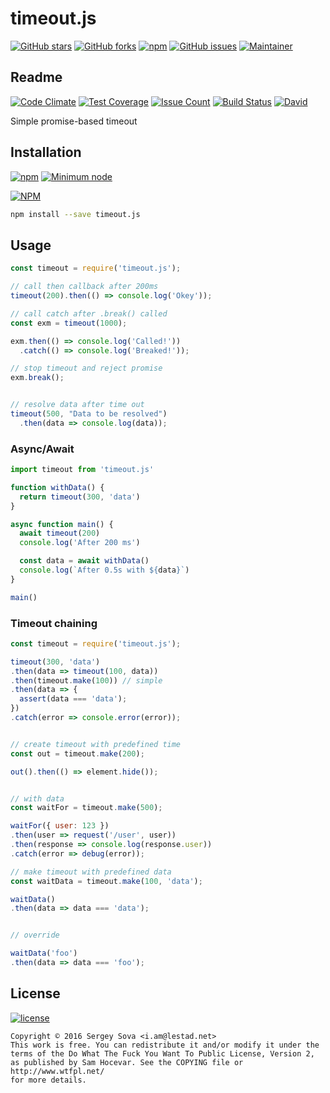 # timeout.js

[![GitHub stars](https://img.shields.io/github/stars/lestad/timeout.js.svg)](https://github.com/lestad/timeout.js/stargazers)
[![GitHub forks](https://img.shields.io/github/forks/lestad/timeout.js.svg)](https://github.com/lestad/timeout.js/network)
[![npm](https://img.shields.io/npm/dm/timeout.js.svg?maxAge=2592000)](https://npmjs.com/timeout.js)
[![GitHub issues](https://img.shields.io/github/issues/lestad/timeout.js.svg?maxAge=2592000)]()
[![Maintainer](https://img.shields.io/badge/maintainer-lestad-blue.svg)](https://lestad.top)

## Readme

[![Code Climate](https://codeclimate.com/github/LestaD/timeout.js/badges/gpa.svg)](https://codeclimate.com/github/LestaD/timeout.js)
[![Test Coverage](https://codeclimate.com/github/LestaD/timeout.js/badges/coverage.svg)](https://codeclimate.com/github/LestaD/timeout.js/coverage)
[![Issue Count](https://codeclimate.com/github/LestaD/timeout.js/badges/issue_count.svg)](https://codeclimate.com/github/LestaD/timeout.js)
[![Build Status](https://travis-ci.org/LestaD/timeout.js.svg?branch=master)](https://travis-ci.org/LestaD/timeout.js)
[![David](https://img.shields.io/david/dev/lestad/timeout.js.svg?maxAge=2592000)]()

Simple promise-based timeout

## Installation

[![npm](https://img.shields.io/npm/v/timeout.js.svg?maxAge=2592000)](https://npmjs.com/timeout.js)
[![Minimum node](https://img.shields.io/badge/engines-node%20%3E%3D%204-green.svg)](https://github.com/LestaD/timeout.js/blob/master/package.json)

[![NPM](https://nodei.co/npm/timeout.js.png?compact=true)](https://nodei.co/npm/timeout.js/)

```bash
npm install --save timeout.js
```

## Usage

```js
const timeout = require('timeout.js');

// call then callback after 200ms
timeout(200).then(() => console.log('Okey'));

// call catch after .break() called
const exm = timeout(1000);

exm.then(() => console.log('Called!'))
  .catch(() => console.log('Breaked!'));

// stop timeout and reject promise
exm.break();


// resolve data after time out
timeout(500, "Data to be resolved")
  .then(data => console.log(data));
```

### Async/Await

```js
import timeout from 'timeout.js'

function withData() {
  return timeout(300, 'data')
}

async function main() {
  await timeout(200)
  console.log('After 200 ms')

  const data = await withData()
  console.log(`After 0.5s with ${data}`)
}

main()
```

### Timeout chaining

```js
const timeout = require('timeout.js');

timeout(300, 'data')
.then(data => timeout(100, data))
.then(timeout.make(100)) // simple
.then(data => {
  assert(data === 'data');
})
.catch(error => console.error(error));


// create timeout with predefined time
const out = timeout.make(200);

out().then(() => element.hide());


// with data
const waitFor = timeout.make(500);

waitFor({ user: 123 })
.then(user => request('/user', user))
.then(response => console.log(response.user))
.catch(error => debug(error));

// make timeout with predefined data
const waitData = timeout.make(100, 'data');

waitData()
.then(data => data === 'data');


// override

waitData('foo')
.then(data => data === 'foo');
```


## License

[![license](https://img.shields.io/github/license/lestad/timeout.js.svg?maxAge=2592000)]()

    Copyright © 2016 Sergey Sova <i.am@lestad.net>
    This work is free. You can redistribute it and/or modify it under the
    terms of the Do What The Fuck You Want To Public License, Version 2,
    as published by Sam Hocevar. See the COPYING file or http://www.wtfpl.net/
    for more details.
